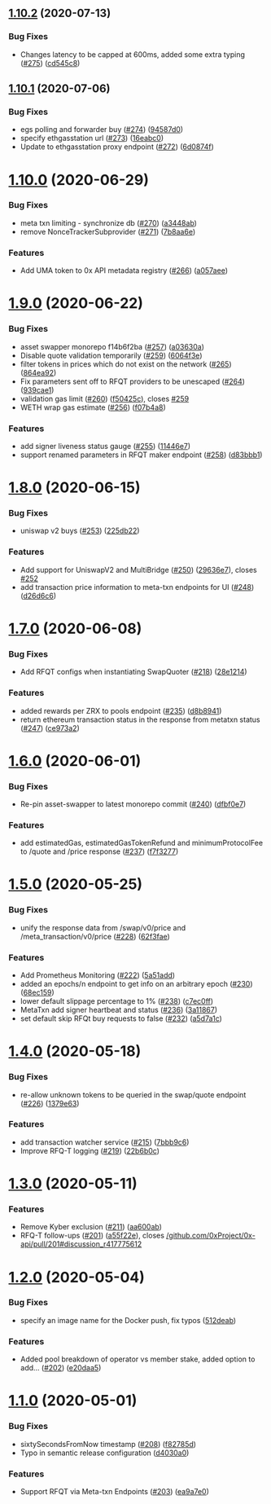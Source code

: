 ## [1.10.2](https://github.com/0xProject/0x-api/compare/v1.10.1...v1.10.2) (2020-07-13)


### Bug Fixes

* Changes latency to be capped at 600ms, added some extra typing ([#275](https://github.com/0xProject/0x-api/issues/275)) ([cd545c8](https://github.com/0xProject/0x-api/commit/cd545c8200a9abe6d53a894a76b89ab40220c327))

## [1.10.1](https://github.com/0xProject/0x-api/compare/v1.10.0...v1.10.1) (2020-07-06)


### Bug Fixes

* egs polling and forwarder buy ([#274](https://github.com/0xProject/0x-api/issues/274)) ([94587d0](https://github.com/0xProject/0x-api/commit/94587d0cee1d7693d616a88e1e4b8b8f895e84fe))
* specify ethgasstation url ([#273](https://github.com/0xProject/0x-api/issues/273)) ([16eabc0](https://github.com/0xProject/0x-api/commit/16eabc090e15c694861b1ef20f9a9a60a5b3f1b8))
* Update to ethgasstation proxy endpoint ([#272](https://github.com/0xProject/0x-api/issues/272)) ([6d0874f](https://github.com/0xProject/0x-api/commit/6d0874ff1410a310f5534b3730f98c208ccfd5dc))

# [1.10.0](https://github.com/0xProject/0x-api/compare/v1.9.0...v1.10.0) (2020-06-29)


### Bug Fixes

* meta txn limiting - synchronize db ([#270](https://github.com/0xProject/0x-api/issues/270)) ([a3448ab](https://github.com/0xProject/0x-api/commit/a3448ab002072d39f50bc33b5970b431b24ba813))
* remove NonceTrackerSubprovider ([#271](https://github.com/0xProject/0x-api/issues/271)) ([7b8aa6e](https://github.com/0xProject/0x-api/commit/7b8aa6e9c09443d951bf92db5342af5186586caf))


### Features

* Add UMA token to 0x API metadata registry ([#266](https://github.com/0xProject/0x-api/issues/266)) ([a057aee](https://github.com/0xProject/0x-api/commit/a057aeec257a738896288ea6c665d96eba5f9d0a))

# [1.9.0](https://github.com/0xProject/0x-api/compare/v1.8.0...v1.9.0) (2020-06-22)


### Bug Fixes

* asset swapper monorepo f14b6f2ba ([#257](https://github.com/0xProject/0x-api/issues/257)) ([a03630a](https://github.com/0xProject/0x-api/commit/a03630a918c98918ce114a7b6bc5a73ce197da94))
* Disable quote validation temporarily ([#259](https://github.com/0xProject/0x-api/issues/259)) ([6064f3e](https://github.com/0xProject/0x-api/commit/6064f3e58054da3ab0b44bac0b7d24d1cf672497))
* filter tokens in prices which do not exist on the network ([#265](https://github.com/0xProject/0x-api/issues/265)) ([864ea92](https://github.com/0xProject/0x-api/commit/864ea9203af8f30890f851bd32ffde199712504d))
* Fix parameters sent off to RFQT providers to be unescaped ([#264](https://github.com/0xProject/0x-api/issues/264)) ([939cae1](https://github.com/0xProject/0x-api/commit/939cae1ca9a35d762c05be79a27de45870b9079e))
* validation gas limit ([#260](https://github.com/0xProject/0x-api/issues/260)) ([f50425c](https://github.com/0xProject/0x-api/commit/f50425c977723f7402b80dec2cb24ffcd23b969e)), closes [#259](https://github.com/0xProject/0x-api/issues/259)
* WETH wrap gas estimate ([#256](https://github.com/0xProject/0x-api/issues/256)) ([f07b4a8](https://github.com/0xProject/0x-api/commit/f07b4a810edb22002266a126b1e2128e25be1323))


### Features

* add signer liveness status gauge ([#255](https://github.com/0xProject/0x-api/issues/255)) ([11446e7](https://github.com/0xProject/0x-api/commit/11446e786a5ca62d0d12b1303bdf97827e3daf06))
* support renamed parameters in RFQT maker endpoint ([#258](https://github.com/0xProject/0x-api/issues/258)) ([d83bbb1](https://github.com/0xProject/0x-api/commit/d83bbb1ee01ca8885d0a95db6ee08ca4d9b25bf4))

# [1.8.0](https://github.com/0xProject/0x-api/compare/v1.7.0...v1.8.0) (2020-06-15)


### Bug Fixes

* uniswap v2 buys ([#253](https://github.com/0xProject/0x-api/issues/253)) ([225db22](https://github.com/0xProject/0x-api/commit/225db22b71f36344f71c53178c41eb1648b1cbba))


### Features

* Add support for UniswapV2 and MultiBridge ([#250](https://github.com/0xProject/0x-api/issues/250)) ([29636e7](https://github.com/0xProject/0x-api/commit/29636e7a2d69e2077ee1a496b99767e02239f737)), closes [#252](https://github.com/0xProject/0x-api/issues/252)
* add transaction price information to meta-txn endpoints for UI ([#248](https://github.com/0xProject/0x-api/issues/248)) ([d26d6c6](https://github.com/0xProject/0x-api/commit/d26d6c6958798dddbb889cdf74e01285eacbd7f6))

# [1.7.0](https://github.com/0xProject/0x-api/compare/v1.6.0...v1.7.0) (2020-06-08)


### Bug Fixes

* Add RFQT configs when instantiating SwapQuoter ([#218](https://github.com/0xProject/0x-api/issues/218)) ([28e1214](https://github.com/0xProject/0x-api/commit/28e1214186c3285ca61de9bd7ca38ec84f9cbf32))


### Features

* added rewards per ZRX to pools endpoint ([#235](https://github.com/0xProject/0x-api/issues/235)) ([d8b8941](https://github.com/0xProject/0x-api/commit/d8b8941f9492720254b6a8d7c491ad16a3deedd4))
* return ethereum transaction status in the response from metatxn status ([#247](https://github.com/0xProject/0x-api/issues/247)) ([ce973a2](https://github.com/0xProject/0x-api/commit/ce973a2cac07fd9dcf783f284f3db125c242317f))

# [1.6.0](https://github.com/0xProject/0x-api/compare/v1.5.0...v1.6.0) (2020-06-01)


### Bug Fixes

* Re-pin asset-swapper to latest monorepo commit ([#240](https://github.com/0xProject/0x-api/issues/240)) ([dfbf0e7](https://github.com/0xProject/0x-api/commit/dfbf0e719fe1a2371e0a2e5dcc9a2824f9de4529))


### Features

* add estimatedGas, estimatedGasTokenRefund and minimumProtocolFee to /quote and /price  response ([#237](https://github.com/0xProject/0x-api/issues/237)) ([f7f3277](https://github.com/0xProject/0x-api/commit/f7f3277510fcc05f03f0a187e64364e02305e3ee))

# [1.5.0](https://github.com/0xProject/0x-api/compare/v1.4.0...v1.5.0) (2020-05-25)


### Bug Fixes

* unify the response data from /swap/v0/price and /meta_transaction/v0/price ([#228](https://github.com/0xProject/0x-api/issues/228)) ([62f3fae](https://github.com/0xProject/0x-api/commit/62f3fae42a8ab7e73b644f0e8c523d655e6319e8))


### Features

* Add Prometheus Monitoring ([#222](https://github.com/0xProject/0x-api/issues/222)) ([5a51add](https://github.com/0xProject/0x-api/commit/5a51add4f0351d1e8567817411cdd24a984c2c28))
* added an epochs/n endpoint to get info on an arbitrary epoch ([#230](https://github.com/0xProject/0x-api/issues/230)) ([68ec159](https://github.com/0xProject/0x-api/commit/68ec1595b99c15e50c5cfeae682cf16b68d83be1))
* lower default slippage percentage to 1% ([#238](https://github.com/0xProject/0x-api/issues/238)) ([c7ec0ff](https://github.com/0xProject/0x-api/commit/c7ec0ff80d13d141dbc062b88ef5a97fd5b387a3))
* MetaTxn add signer heartbeat and status ([#236](https://github.com/0xProject/0x-api/issues/236)) ([3a11867](https://github.com/0xProject/0x-api/commit/3a118670ec6376203400650f39b93e06fc1c76af))
* set default skip RFQt buy requests to false ([#232](https://github.com/0xProject/0x-api/issues/232)) ([a5d7a1c](https://github.com/0xProject/0x-api/commit/a5d7a1ce8d539382fada237f77fbcb637aaf3791))

# [1.4.0](https://github.com/0xProject/0x-api/compare/v1.3.0...v1.4.0) (2020-05-18)

### Bug Fixes

-   re-allow unknown tokens to be queried in the swap/quote endpoint ([#226](https://github.com/0xProject/0x-api/issues/226)) ([1379e63](https://github.com/0xProject/0x-api/commit/1379e638693e030ab343adfa9893a6f42081ea01))

### Features

-   add transaction watcher service ([#215](https://github.com/0xProject/0x-api/issues/215)) ([7bbb9c6](https://github.com/0xProject/0x-api/commit/7bbb9c6f0992ae2a9a9ae9f2fe6d59f99a8e121a))
-   Improve RFQ-T logging ([#219](https://github.com/0xProject/0x-api/issues/219)) ([22b6b0c](https://github.com/0xProject/0x-api/commit/22b6b0c1fb15513bc1225ca5f3a8918639fe8f32))

# [1.3.0](https://github.com/0xProject/0x-api/compare/v1.2.0...v1.3.0) (2020-05-11)

### Features

-   Remove Kyber exclusion ([#211](https://github.com/0xProject/0x-api/issues/211)) ([aa600ab](https://github.com/0xProject/0x-api/commit/aa600abd74bb963303720d8a3cdf3b5f5044ae4f))
-   RFQ-T follow-ups ([#201](https://github.com/0xProject/0x-api/issues/201)) ([a55f22e](https://github.com/0xProject/0x-api/commit/a55f22ee866f0ce8a8e5164829bc511838019a47)), closes [/github.com/0xProject/0x-api/pull/201#discussion_r417775612](https://github.com//github.com/0xProject/0x-api/pull/201/issues/discussion_r417775612)

# [1.2.0](https://github.com/0xProject/0x-api/compare/v1.1.0...v1.2.0) (2020-05-04)

### Bug Fixes

-   specify an image name for the Docker push, fix typos ([512deab](https://github.com/0xProject/0x-api/commit/512deab78da744e86ca7e2f58d2c6e09e4f78c05))

### Features

-   Added pool breakdown of operator vs member stake, added option to add… ([#202](https://github.com/0xProject/0x-api/issues/202)) ([e20daa5](https://github.com/0xProject/0x-api/commit/e20daa5bb1cf6271b83d977459227fd80d1794cd))

# [1.1.0](https://github.com/0xProject/0x-api/compare/v1.0.0...v1.1.0) (2020-05-01)

### Bug Fixes

-   sixtySecondsFromNow timestamp ([#208](https://github.com/0xProject/0x-api/issues/208)) ([f82785d](https://github.com/0xProject/0x-api/commit/f82785ddd9ee465ae70907d443e79df3369e093c))
-   Typo in semantic release configuration ([d4030a0](https://github.com/0xProject/0x-api/commit/d4030a085d7f6847504087e97608c93c7031b57e))

### Features

-   Support RFQT via Meta-txn Endpoints ([#203](https://github.com/0xProject/0x-api/issues/203)) ([ea9a7e0](https://github.com/0xProject/0x-api/commit/ea9a7e0ad32855796c4cf9ef125b075f5761e71d))
